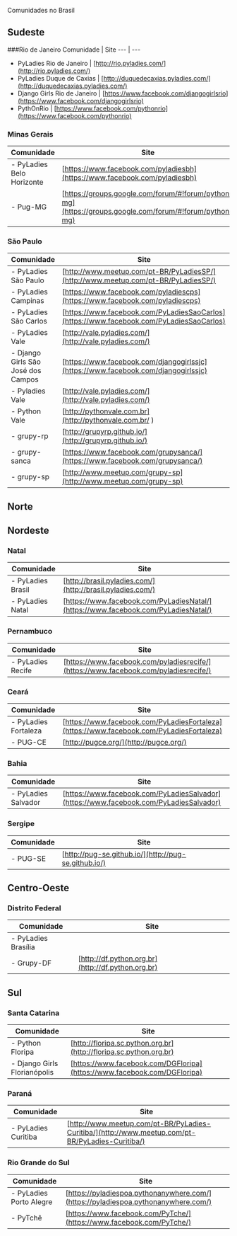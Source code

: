Comunidades no Brasil

## Sudeste

###Rio de Janeiro
Comunidade | Site
 --- | ---
- PyLadies Rio de Janeiro | [http://rio.pyladies.com/](http://rio.pyladies.com/)
- PyLadies Duque de Caxias | [http://duquedecaxias.pyladies.com/](http://duquedecaxias.pyladies.com/)
- Django Girls Rio de Janeiro | [https://www.facebook.com/djangogirlsrio](https://www.facebook.com/djangogirlsrio)
- PythOnRio | [https://www.facebook.com/pythonrio](https://www.facebook.com/pythonrio)


### Minas Gerais
Comunidade | Site
 --- | ---
- PyLadies Belo Horizonte | [https://www.facebook.com/pyladiesbh](https://www.facebook.com/pyladiesbh)
- Pug-MG | [https://groups.google.com/forum/#!forum/python-mg](https://groups.google.com/forum/#!forum/python-mg)


### São Paulo
Comunidade | Site
 --- | ---
- PyLadies São Paulo | [http://www.meetup.com/pt-BR/PyLadiesSP/](http://www.meetup.com/pt-BR/PyLadiesSP/)
- PyLadies Campinas | [https://www.facebook.com/pyladiescps](https://www.facebook.com/pyladiescps)
- PyLadies São Carlos | [https://www.facebook.com/PyLadiesSaoCarlos](https://www.facebook.com/PyLadiesSaoCarlos)
- PyLadies Vale | [http://vale.pyladies.com/](http://vale.pyladies.com/)
- Django Girls São José dos Campos | [https://www.facebook.com/djangogirlssjc](https://www.facebook.com/djangogirlssjc)
- Pyladies Vale | [http://vale.pyladies.com/](http://vale.pyladies.com/)
- Python Vale | [http://pythonvale.com.br](http://pythonvale.com.br/    )
- grupy-rp | [http://grupyrp.github.io/](http://grupyrp.github.io/)
- grupy-sanca | [https://www.facebook.com/grupysanca/](https://www.facebook.com/grupysanca/)
- grupy-sp | [http://www.meetup.com/grupy-sp](http://www.meetup.com/grupy-sp)


## Norte

## Nordeste

### Natal
Comunidade | Site
 --- | ---
- PyLadies Brasil | [http://brasil.pyladies.com/](http://brasil.pyladies.com/)
- PyLadies Natal | [https://www.facebook.com/PyLadiesNatal/](https://www.facebook.com/PyLadiesNatal/)

### Pernambuco
Comunidade | Site
 --- | ---
- PyLadies Recife | [https://www.facebook.com/pyladiesrecife/](https://www.facebook.com/pyladiesrecife/)

### Ceará
Comunidade | Site
 --- | ---
- PyLadies Fortaleza | [https://www.facebook.com/PyLadiesFortaleza](https://www.facebook.com/PyLadiesFortaleza)
- PUG-CE | [http://pugce.org/](http://pugce.org/)

### Bahia
Comunidade | Site
 --- | ---
- PyLadies Salvador | [https://www.facebook.com/PyLadiesSalvador](https://www.facebook.com/PyLadiesSalvador)

### Sergipe
Comunidade | Site
 --- | ---
- PUG-SE | [http://pug-se.github.io/](http://pug-se.github.io/)

## Centro-Oeste

### Distrito Federal
Comunidade | Site
 --- | ---
- PyLadies Brasília | []()
- Grupy-DF | [http://df.python.org.br](http://df.python.org.br)

## Sul

### Santa Catarina
Comunidade | Site
 --- | ---
- Python Floripa | [http://floripa.sc.python.org.br](http://floripa.sc.python.org.br)
- Django Girls Florianópolis | [https://www.facebook.com/DGFloripa](https://www.facebook.com/DGFloripa)

### Paraná
Comunidade | Site
 --- | ---
- PyLadies Curitiba | [http://www.meetup.com/pt-BR/PyLadies-Curitiba/](http://www.meetup.com/pt-BR/PyLadies-Curitiba/)

### Rio Grande do Sul
Comunidade | Site
 --- | ---
- PyLadies Porto Alegre | [https://pyladiespoa.pythonanywhere.com/](https://pyladiespoa.pythonanywhere.com/)
- PyTchê | [https://www.facebook.com/PyTche/](https://www.facebook.com/PyTche/)
